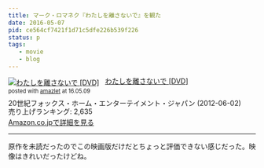 ```yaml
---
title: マーク・ロマネク『わたしを離さないで』を観た
date: 2016-05-07
pid: ce564cf7421f1d71c5dfe226b539f226
status: p
tags:
   - movie
   - blog
---
```


<div class="amazlet-box" style="margin-bottom:0px;"><div class="amazlet-image" style="float:left;margin:0px 12px 1px 0px;"><a href="http://www.amazon.co.jp/exec/obidos/ASIN/B007KUZ33W/dotimpact-22/ref=nosim/" name="amazletlink" target="_blank"><img src="http://ecx.images-amazon.com/images/I/51-I8siTz2L._SL160_.jpg" alt="わたしを離さないで [DVD]" style="border: none;" /></a></div><div class="amazlet-info" style="line-height:120%; margin-bottom: 10px"><div class="amazlet-name" style="margin-bottom:10px;line-height:120%"><a href="http://www.amazon.co.jp/exec/obidos/ASIN/B007KUZ33W/dotimpact-22/ref=nosim/" name="amazletlink" target="_blank">わたしを離さないで [DVD]</a><div class="amazlet-powered-date" style="font-size:80%;margin-top:5px;line-height:120%">posted with <a href="http://www.amazlet.com/" title="amazlet" target="_blank">amazlet</a> at 16.05.09</div></div><div class="amazlet-detail">20世紀フォックス・ホーム・エンターテイメント・ジャパン (2012-06-02)<br />売り上げランキング: 2,635<br /></div><div class="amazlet-sub-info" style="float: left;"><div class="amazlet-link" style="margin-top: 5px"><a href="http://www.amazon.co.jp/exec/obidos/ASIN/B007KUZ33W/dotimpact-22/ref=nosim/" name="amazletlink" target="_blank">Amazon.co.jpで詳細を見る</a></div></div></div><div class="amazlet-footer" style="clear: left"></div></div>

---- 

原作を未読だったのでこの映画版だけだとちょっと評価できない感じだった。映像はきれいだったけどね。